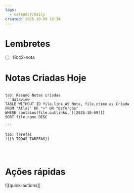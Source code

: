 ```yaml
---
tags:
  - calendar/daily
created: 2025-10-09 18:34
---
```


# Lembretes
- [ ] 18:42-nota

# Notas Criadas Hoje

`````tabs

tab: Resumo Notas criadas
```dataview
TABLE WITHOUT ID file.link AS Nota, file.ctime as Criada
FROM "Atlas" OR "+" OR "Esforços"
WHERE contains(file.outlinks, [[2025-10-09]])
SORT file.name DESC

```

tab: Tarefas
![[% TODAS TAREFAS]]




`````



# Ações rápidas


![[quick-actions]]